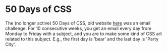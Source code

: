 # 50 Days of CSS

The (no longer active) 50 Days of CSS, old website [here](http://dailycssimages.com/) was an email challenge. For 10 consecutive weeks, you get an email every day from Monday to Friday with a subject, and you are to make some kind of CSS art related to this subject. E.g., the first day is 'bear' and the last day is 'Party City'.